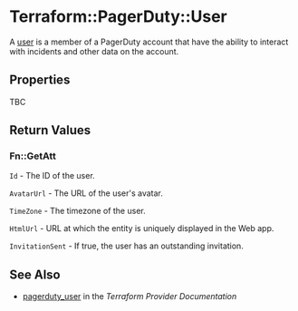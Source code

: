 # Terraform::PagerDuty::User

A [user](https://v2.developer.pagerduty.com/v2/page/api-reference#!/Users/get_users) is a member of a PagerDuty account that have the ability to interact with incidents and other data on the account.

## Properties

TBC

## Return Values

### Fn::GetAtt

`Id` - The ID of the user.

`AvatarUrl` - The URL of the user's avatar.

`TimeZone` - The timezone of the user.

`HtmlUrl` - URL at which the entity is uniquely displayed in the Web app.

`InvitationSent` - If true, the user has an outstanding invitation.

## See Also

* [pagerduty_user](https://www.terraform.io/docs/providers/pagerduty/r/user.html) in the _Terraform Provider Documentation_